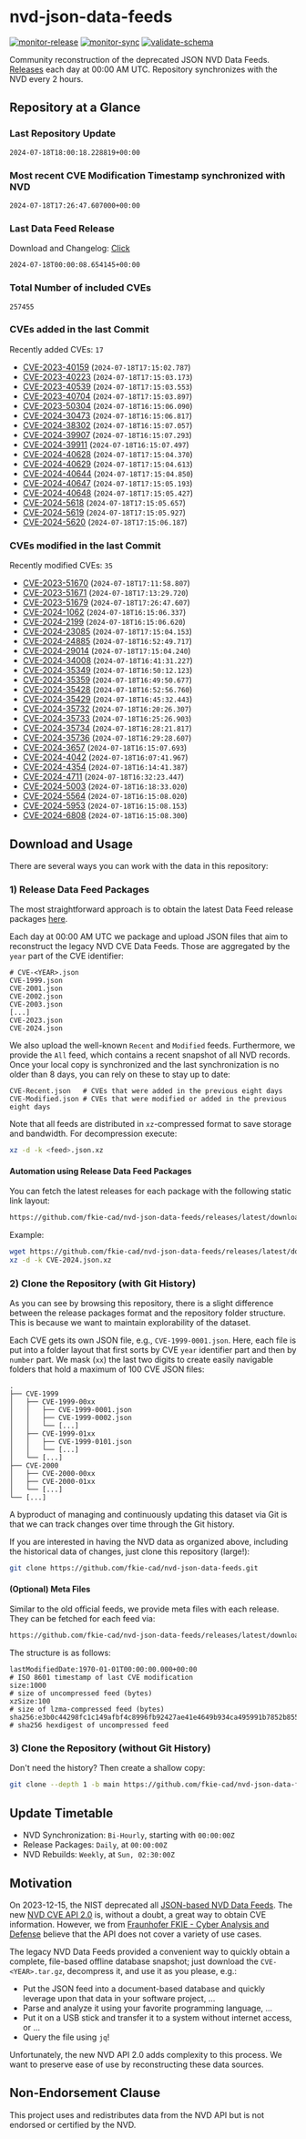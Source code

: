 # nvd-json-data-feeds

[![monitor-release](https://github.com/fkie-cad/nvd-json-data-feeds/actions/workflows/monitor_release.yml/badge.svg)](https://github.com/fkie-cad/nvd-json-data-feeds/actions/workflows/monitor_release.yml)
[![monitor-sync](https://github.com/fkie-cad/nvd-json-data-feeds/actions/workflows/monitor_sync.yml/badge.svg)](https://github.com/fkie-cad/nvd-json-data-feeds/actions/workflows/monitor_sync.yml)
[![validate-schema](https://github.com/fkie-cad/nvd-json-data-feeds/actions/workflows/validate_schema.yml/badge.svg)](https://github.com/fkie-cad/nvd-json-data-feeds/actions/workflows/validate_schema.yml)

Community reconstruction of the deprecated JSON NVD Data Feeds.
[Releases](https://github.com/fkie-cad/nvd-json-data-feeds/releases/latest) each day at 00:00 AM UTC.
Repository synchronizes with the NVD every 2 hours.

## Repository at a Glance

### Last Repository Update

```plain
2024-07-18T18:00:18.228819+00:00
```

### Most recent CVE Modification Timestamp synchronized with NVD

```plain
2024-07-18T17:26:47.607000+00:00
```

### Last Data Feed Release

Download and Changelog: [Click](https://github.com/fkie-cad/nvd-json-data-feeds/releases/latest)

```plain
2024-07-18T00:00:08.654145+00:00
```

### Total Number of included CVEs

```plain
257455
```

### CVEs added in the last Commit

Recently added CVEs: `17`

- [CVE-2023-40159](CVE-2023/CVE-2023-401xx/CVE-2023-40159.json) (`2024-07-18T17:15:02.787`)
- [CVE-2023-40223](CVE-2023/CVE-2023-402xx/CVE-2023-40223.json) (`2024-07-18T17:15:03.173`)
- [CVE-2023-40539](CVE-2023/CVE-2023-405xx/CVE-2023-40539.json) (`2024-07-18T17:15:03.553`)
- [CVE-2023-40704](CVE-2023/CVE-2023-407xx/CVE-2023-40704.json) (`2024-07-18T17:15:03.897`)
- [CVE-2023-50304](CVE-2023/CVE-2023-503xx/CVE-2023-50304.json) (`2024-07-18T16:15:06.090`)
- [CVE-2024-30473](CVE-2024/CVE-2024-304xx/CVE-2024-30473.json) (`2024-07-18T16:15:06.817`)
- [CVE-2024-38302](CVE-2024/CVE-2024-383xx/CVE-2024-38302.json) (`2024-07-18T16:15:07.057`)
- [CVE-2024-39907](CVE-2024/CVE-2024-399xx/CVE-2024-39907.json) (`2024-07-18T16:15:07.293`)
- [CVE-2024-39911](CVE-2024/CVE-2024-399xx/CVE-2024-39911.json) (`2024-07-18T16:15:07.497`)
- [CVE-2024-40628](CVE-2024/CVE-2024-406xx/CVE-2024-40628.json) (`2024-07-18T17:15:04.370`)
- [CVE-2024-40629](CVE-2024/CVE-2024-406xx/CVE-2024-40629.json) (`2024-07-18T17:15:04.613`)
- [CVE-2024-40644](CVE-2024/CVE-2024-406xx/CVE-2024-40644.json) (`2024-07-18T17:15:04.850`)
- [CVE-2024-40647](CVE-2024/CVE-2024-406xx/CVE-2024-40647.json) (`2024-07-18T17:15:05.193`)
- [CVE-2024-40648](CVE-2024/CVE-2024-406xx/CVE-2024-40648.json) (`2024-07-18T17:15:05.427`)
- [CVE-2024-5618](CVE-2024/CVE-2024-56xx/CVE-2024-5618.json) (`2024-07-18T17:15:05.657`)
- [CVE-2024-5619](CVE-2024/CVE-2024-56xx/CVE-2024-5619.json) (`2024-07-18T17:15:05.927`)
- [CVE-2024-5620](CVE-2024/CVE-2024-56xx/CVE-2024-5620.json) (`2024-07-18T17:15:06.187`)


### CVEs modified in the last Commit

Recently modified CVEs: `35`

- [CVE-2023-51670](CVE-2023/CVE-2023-516xx/CVE-2023-51670.json) (`2024-07-18T17:11:58.807`)
- [CVE-2023-51671](CVE-2023/CVE-2023-516xx/CVE-2023-51671.json) (`2024-07-18T17:13:29.720`)
- [CVE-2023-51679](CVE-2023/CVE-2023-516xx/CVE-2023-51679.json) (`2024-07-18T17:26:47.607`)
- [CVE-2024-1062](CVE-2024/CVE-2024-10xx/CVE-2024-1062.json) (`2024-07-18T16:15:06.337`)
- [CVE-2024-2199](CVE-2024/CVE-2024-21xx/CVE-2024-2199.json) (`2024-07-18T16:15:06.620`)
- [CVE-2024-23085](CVE-2024/CVE-2024-230xx/CVE-2024-23085.json) (`2024-07-18T17:15:04.153`)
- [CVE-2024-24885](CVE-2024/CVE-2024-248xx/CVE-2024-24885.json) (`2024-07-18T16:52:49.717`)
- [CVE-2024-29014](CVE-2024/CVE-2024-290xx/CVE-2024-29014.json) (`2024-07-18T17:15:04.240`)
- [CVE-2024-34008](CVE-2024/CVE-2024-340xx/CVE-2024-34008.json) (`2024-07-18T16:41:31.227`)
- [CVE-2024-35349](CVE-2024/CVE-2024-353xx/CVE-2024-35349.json) (`2024-07-18T16:50:12.123`)
- [CVE-2024-35359](CVE-2024/CVE-2024-353xx/CVE-2024-35359.json) (`2024-07-18T16:49:50.677`)
- [CVE-2024-35428](CVE-2024/CVE-2024-354xx/CVE-2024-35428.json) (`2024-07-18T16:52:56.760`)
- [CVE-2024-35429](CVE-2024/CVE-2024-354xx/CVE-2024-35429.json) (`2024-07-18T16:45:32.443`)
- [CVE-2024-35732](CVE-2024/CVE-2024-357xx/CVE-2024-35732.json) (`2024-07-18T16:20:26.307`)
- [CVE-2024-35733](CVE-2024/CVE-2024-357xx/CVE-2024-35733.json) (`2024-07-18T16:25:26.903`)
- [CVE-2024-35734](CVE-2024/CVE-2024-357xx/CVE-2024-35734.json) (`2024-07-18T16:28:21.817`)
- [CVE-2024-35736](CVE-2024/CVE-2024-357xx/CVE-2024-35736.json) (`2024-07-18T16:29:28.607`)
- [CVE-2024-3657](CVE-2024/CVE-2024-36xx/CVE-2024-3657.json) (`2024-07-18T16:15:07.693`)
- [CVE-2024-4042](CVE-2024/CVE-2024-40xx/CVE-2024-4042.json) (`2024-07-18T16:07:41.967`)
- [CVE-2024-4354](CVE-2024/CVE-2024-43xx/CVE-2024-4354.json) (`2024-07-18T16:14:41.387`)
- [CVE-2024-4711](CVE-2024/CVE-2024-47xx/CVE-2024-4711.json) (`2024-07-18T16:32:23.447`)
- [CVE-2024-5003](CVE-2024/CVE-2024-50xx/CVE-2024-5003.json) (`2024-07-18T16:18:33.020`)
- [CVE-2024-5564](CVE-2024/CVE-2024-55xx/CVE-2024-5564.json) (`2024-07-18T16:15:08.020`)
- [CVE-2024-5953](CVE-2024/CVE-2024-59xx/CVE-2024-5953.json) (`2024-07-18T16:15:08.153`)
- [CVE-2024-6808](CVE-2024/CVE-2024-68xx/CVE-2024-6808.json) (`2024-07-18T16:15:08.300`)


## Download and Usage

There are several ways you can work with the data in this repository:

### 1) Release Data Feed Packages

The most straightforward approach is to obtain the latest Data Feed release packages [here](https://github.com/fkie-cad/nvd-json-data-feeds/releases/latest).

Each day at 00:00 AM UTC we package and upload JSON files that aim to reconstruct the legacy NVD CVE Data Feeds.
Those are aggregated by the `year` part of the CVE identifier:

```
# CVE-<YEAR>.json
CVE-1999.json
CVE-2001.json
CVE-2002.json
CVE-2003.json
[...]
CVE-2023.json
CVE-2024.json
```

We also upload the well-known `Recent` and `Modified` feeds.
Furthermore, we provide the `All` feed, which contains a recent snapshot of all NVD records.
Once your local copy is synchronized and the last synchronization is no older than 8 days, you can rely on these to stay up to date:

```plain
CVE-Recent.json   # CVEs that were added in the previous eight days
CVE-Modified.json # CVEs that were modified or added in the previous eight days
```

Note that all feeds are distributed in `xz`-compressed format to save storage and bandwidth.
For decompression execute:

```sh
xz -d -k <feed>.json.xz
```

#### Automation using Release Data Feed Packages

You can fetch the latest releases for each package with the following static link layout:

```sh
https://github.com/fkie-cad/nvd-json-data-feeds/releases/latest/download/CVE-<YEAR>.json.xz
```

Example:

```sh
wget https://github.com/fkie-cad/nvd-json-data-feeds/releases/latest/download/CVE-2024.json.xz
xz -d -k CVE-2024.json.xz
```

### 2) Clone the Repository (with Git History)

As you can see by browsing this repository, there is a slight difference between the release packages format and the repository folder structure.
This is because we want to maintain explorability of the dataset.

Each CVE gets its own JSON file, e.g., `CVE-1999-0001.json`.
Here, each file is put into a folder layout that first sorts by CVE `year` identifier part and then by `number` part.
We mask (`xx`) the last two digits to create easily navigable folders that hold a maximum of 100 CVE JSON files:

```plain
.
├── CVE-1999
│   ├── CVE-1999-00xx
│   │   ├── CVE-1999-0001.json
│   │   ├── CVE-1999-0002.json
│   │   └── [...]
│   ├── CVE-1999-01xx
│   │   ├── CVE-1999-0101.json
│   │   └── [...]
│   └── [...]
├── CVE-2000
│   ├── CVE-2000-00xx
│   ├── CVE-2000-01xx
│   └── [...]
└── [...]
```

A byproduct of managing and continuously updating this dataset via Git is that we can track changes over time through the Git history.

If you are interested in having the NVD data as organized above, including the historical data of changes, just clone this repository (large!):

```sh
git clone https://github.com/fkie-cad/nvd-json-data-feeds.git
```

#### (Optional) Meta Files

Similar to the old official feeds, we provide meta files with each release. They can be fetched for each feed via:

```sh
https://github.com/fkie-cad/nvd-json-data-feeds/releases/latest/download/CVE-<YEAR>.meta
```

The structure is as follows:

```plain
lastModifiedDate:1970-01-01T00:00:00.000+00:00                          # ISO 8601 timestamp of last CVE modification
size:1000                                                               # size of uncompressed feed (bytes)
xzSize:100                                                              # size of lzma-compressed feed (bytes)
sha256:e3b0c44298fc1c149afbf4c8996fb92427ae41e4649b934ca495991b7852b855 # sha256 hexdigest of uncompressed feed
```

### 3) Clone the Repository (without Git History)

Don't need the history? Then create a shallow copy:

```sh
git clone --depth 1 -b main https://github.com/fkie-cad/nvd-json-data-feeds.git
```


## Update Timetable

* NVD Synchronization: `Bi-Hourly`, starting with `00:00:00Z`
* Release Packages: `Daily`, at `00:00:00Z`
* NVD Rebuilds: `Weekly`, at `Sun, 02:30:00Z`


## Motivation

On 2023-12-15, the NIST deprecated all [JSON-based NVD Data Feeds](https://nvd.nist.gov/vuln/data-feeds#divRetirementBanner-1).
The new [NVD CVE API 2.0](https://nvd.nist.gov/developers/vulnerabilities) is, without a doubt, a great way to obtain CVE information.
However, we from [Fraunhofer FKIE - Cyber Analysis and Defense](https://www.fkie.fraunhofer.de/en/departments/cad.html) believe that the API does not cover a variety of use cases.

The legacy NVD Data Feeds provided a convenient way to quickly obtain a complete, file-based offline database snapshot; just download the `CVE-<YEAR>.tar.gz`, decompress it, and use it as you please, e.g.:

- Put the JSON feed into a document-based database and quickly leverage upon that data in your software project, ...
- Parse and analyze it using your favorite programming language, ...
- Put it on a USB stick and transfer it to a system without internet access, or ...
- Query the file using `jq`!

Unfortunately, the new NVD API 2.0 adds complexity to this process.
We want to preserve ease of use by reconstructing these data sources.

## Non-Endorsement Clause

This project uses and redistributes data from the NVD API but is not endorsed or certified by the NVD.